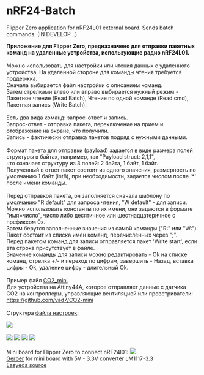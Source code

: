 # nRF24-Batch
Flipper Zero application for nRF24L01 external board. Sends batch commands. (IN DEVELOP...)

<b>Приложение для Flipper Zero, предназначено для отправки пакетных команд на удаленные устройства, использующие радио nRF24L01.</b><br><br>
Можно использовать для настройки или чтения данных с удаленного устройства. На удаленной стороне для команды чтения требуется поддержка.<br>
Сначала выбирается файл настройки с описанием команд.  
Затем стрелками влево или вправо выбирается нужный режим - Пакетное чтение (Read Batch), Чтение по одной команде (Read cmd), Пакетная запись (Write Batch).  
<br>
Есть два вида команд: запрос-ответ и запись.<br>
Запрос-ответ - отправка пакета, переключение на прием и отображение на экране, что получили.<br>
Запись - фактически отправка пакетов подряд с нужными данными.<br>
<br>
Формат пакета для отправки (payload) задается в виде размера полей структуры в байтах, например, так "Payload struct: 2,1,1",<br>
что означает структуру из 3 полей: 2 байта, 1 байт, 1 байт.<br>
Полученный в ответ пакет состоит из одного значения, размерность по умолчанию 1 байт (int8), при необходимости, задается числом после '*' после имени команды.<br><br>
Перед отправкой пакета, он заполняется сначала шаблону по умолчанию "R default" для запроса чтения, "W default" - для записи.<br>
Можно использовать константы по их имени, они задаются в формате "имя=число", число либо десятичное или шестнадцатеричное с префиксом 0x.<br>
Затем берутся заполненные значения из самой команды ("R:" или "W:").<br>
Пакет состоит из списка имен команд, перечисленных через ";".<br>
Перед пакетом команд для записи отправляется пакет 'Write start', если эта строка присутствует в файле.<br>
Значение команды для записи можно редактировать - Ok на списке команд, стрелка +/- и переход по цифрам, завершить - Назад, вставка цифры - Ok, удаление цифру - длительный Ok.<br>
<br>
Пример файл [CO2_mini](https://raw.githubusercontent.com/vad7/nRF24-Batch/main/Distr/nrf24batch/CO2_mini.txt)<br>
Для устройства на Attiny44A, которое отправляет данные с датчика CO2 на контроллеры, управляющие вентиляцией или проветриватели: https://github.com/vad7/CO2-mini
<br><br>
Структура [файла настроек](https://raw.githubusercontent.com/vad7/nRF24-Batch/main/descript.txt):  

<img src="https://raw.githubusercontent.com/vad7/nRF24-Batch/main/Pics/descript.png">
<br>
<br>
<img src="https://raw.githubusercontent.com/vad7/nRF24-Batch/main/Pics/Screenshot-1.png">
<img src="https://raw.githubusercontent.com/vad7/nRF24-Batch/main/Pics/Screenshot-2.png">
<img src="https://raw.githubusercontent.com/vad7/nRF24-Batch/main/Pics/Screenshot-3.png">
<img src="https://raw.githubusercontent.com/vad7/nRF24-Batch/main/Pics/Screenshot-4.png">
<br>
<br>
Mini board for Flipper Zero to connect nRF24l01:  
  
<img src="https://raw.githubusercontent.com/vad7/nrf24scan/master/scheme2.png">
<br>
<a href="https://raw.githubusercontent.com/vad7/nrf24scan/master/Gerber_PCB_Flipper%20Zero%20nRF24%20board%20mini_v1_0.zip">Gerber</a> for mini board with 5V - 3.3V converter LM1117-3.3<br>
<a href="https://oshwlab.com/vad7/flipper-zero-nrf24-board_copy">Easyeda source</a>
